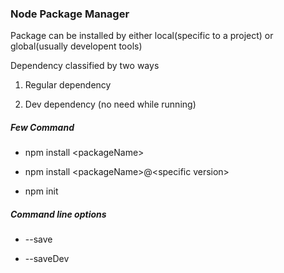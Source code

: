 ### Node Package Manager

Package can be installed by either local\(specific to a project\) or global\(usually developent tools\)

Dependency classified by two ways

1. Regular dependency

2. Dev dependency \(no need while running\)


##### Few Command

* npm install &lt;packageName&gt;

* npm install &lt;packageName&gt;@&lt;specific version&gt;

* npm init


##### Command line options

* --save

* --saveDev

